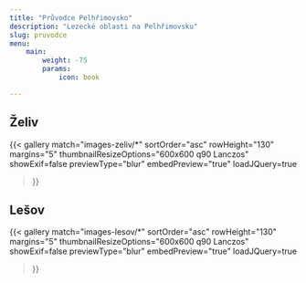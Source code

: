 ```yaml
---
title: "Průvodce Pelhřimovsko"
description: "Lezecké oblasti na Pelhřimovsku"
slug: pruvodce
menu:
    main:
        weight: -75
        params:
            icon: book

---
```


## Želiv
{{< gallery match="images-zeliv/*"
    sortOrder="asc"
    rowHeight="130"
    margins="5"
    thumbnailResizeOptions="600x600 q90 Lanczos"
    showExif=false
    previewType="blur"
    embedPreview="true"
    loadJQuery=true
>}}

## Lešov
{{< gallery match="images-lesov/*"
    sortOrder="asc"
    rowHeight="130"
    margins="5"
    thumbnailResizeOptions="600x600 q90 Lanczos"
    showExif=false
    previewType="blur"
    embedPreview="true"
    loadJQuery=true
>}}
